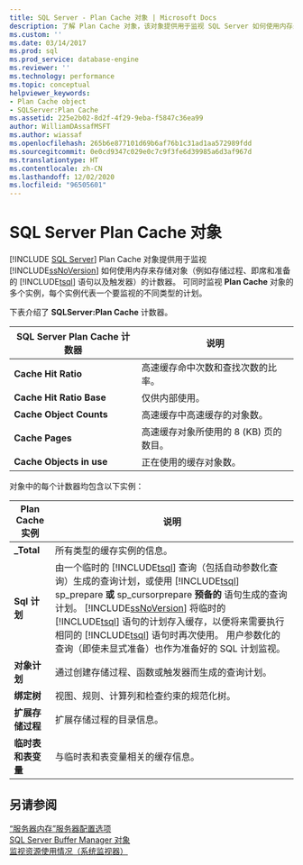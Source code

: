 ```yaml
---
title: SQL Server - Plan Cache 对象 | Microsoft Docs
description: 了解 Plan Cache 对象，该对象提供用于监视 SQL Server 如何使用内存来存储对象（例如存储过程和触发器）的计数器。
ms.custom: ''
ms.date: 03/14/2017
ms.prod: sql
ms.prod_service: database-engine
ms.reviewer: ''
ms.technology: performance
ms.topic: conceptual
helpviewer_keywords:
- Plan Cache object
- SQLServer:Plan Cache
ms.assetid: 225e2b02-8d2f-4f29-9eba-f5847c36ea99
author: WilliamDAssafMSFT
ms.author: wiassaf
ms.openlocfilehash: 265b6e877101d69b6af76b1c31ad1aa572989fdd
ms.sourcegitcommit: 0e0cd9347c029e0c7c9f3fe6d39985a6d3af967d
ms.translationtype: HT
ms.contentlocale: zh-CN
ms.lasthandoff: 12/02/2020
ms.locfileid: "96505601"
---
```

# <a name="sql-server-plan-cache-object"></a>SQL Server Plan Cache 对象
 [!INCLUDE [SQL Server](../../includes/applies-to-version/sqlserver.md)]
  Plan Cache 对象提供用于监视 [!INCLUDE[ssNoVersion](../../includes/ssnoversion-md.md)] 如何使用内存来存储对象（例如存储过程、即席和准备的 [!INCLUDE[tsql](../../includes/tsql-md.md)] 语句以及触发器）的计数器。 可同时监视 **Plan Cache** 对象的多个实例，每个实例代表一个要监视的不同类型的计划。  
  
 下表介绍了 **SQLServer:Plan Cache** 计数器。  
  
|SQL Server Plan Cache 计数器|说明|  
|------------------------------------|-----------------|  
|**Cache Hit Ratio**|高速缓存命中次数和查找次数的比率。|  
|**Cache Hit Ratio Base**|仅供内部使用。| 
|**Cache Object Counts**|高速缓存中高速缓存的对象数。|  
|**Cache Pages**|高速缓存对象所使用的 8 (KB) 页的数目。|  
|**Cache Objects in use**|正在使用的缓存对象数。|  
  
 对象中的每个计数器均包含以下实例：  
  
|Plan Cache 实例|说明|  
|-------------------------|-----------------|  
|**_Total**|所有类型的缓存实例的信息。|  
|**Sql 计划**|由一个临时的 [!INCLUDE[tsql](../../includes/tsql-md.md)] 查询（包括自动参数化查询）生成的查询计划，或使用 [!INCLUDE[tsql](../../includes/tsql-md.md)] sp_prepare **或** sp_cursorprepare **预备的** 语句生成的查询计划。 [!INCLUDE[ssNoVersion](../../includes/ssnoversion-md.md)] 将临时的 [!INCLUDE[tsql](../../includes/tsql-md.md)] 语句的计划存入缓存，以便将来需要执行相同的 [!INCLUDE[tsql](../../includes/tsql-md.md)] 语句时再次使用。 用户参数化的查询（即使未显式准备）也作为准备好的 SQL 计划监视。|  
|**对象计划**|通过创建存储过程、函数或触发器而生成的查询计划。|  
|**绑定树**|视图、规则、计算列和检查约束的规范化树。|  
|**扩展存储过程**|扩展存储过程的目录信息。|  
|**临时表和表变量**|与临时表和表变量相关的缓存信息。|  
  
## <a name="see-also"></a>另请参阅  
 [“服务器内存”服务器配置选项](../../database-engine/configure-windows/server-memory-server-configuration-options.md)   
 [SQL Server Buffer Manager 对象](../../relational-databases/performance-monitor/sql-server-buffer-manager-object.md)   
 [监视资源使用情况（系统监视器）](../../relational-databases/performance-monitor/monitor-resource-usage-system-monitor.md)  
  
  
